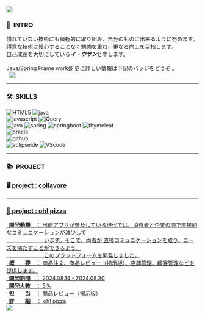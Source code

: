 <img src="https://capsule-render.vercel.app/api?type=waving&color=46B8FF&height=200&section=header&text=LEEWOOSANG'S%20PORTFOLIO&fontSize=40&animation=fadeIn&fontAlign=67&fontAlignY=36" />

<div>
    <h3>👋<strong>&nbsp INTRO</strong></h3>
    慣れていない技術にも積極的に取り組み、自分のものに出来るように努めます。<br>
    得意な技術は慢心することなく勉強を重ね、更なる向上を目指します。<br>
    自己成長を大切にしている<strong><I>イ・ウサン</I></strong>と申します。<br>
    <br>
    Java/Spring Frame work를 
    更に詳しい情報は下記のバッジをどうぞ 。<br>
    <a href="https://four-moonstone-851.notion.site/LEE-WOOSANG-fbccf4267b5d4c0a9ce19db384ceac5f?pvs=4"  target="_blank">
    <img src="https://img.shields.io/badge/ Profile-Notion-<COLOR>"
        style="height : auto; margin-left : 8px; margin-right : 8px;"/>
</a>
</div>
  <hr>
<div>
  <h3>🛠<strong>&nbsp SKILLS</strong></h3>
</div>
<div textalign=center>
    <img alt="HTML5" src="https://img.shields.io/badge/html5-E34F26?style=for-the-badge&logo=html5&logoColor=white">
    <img alt="java" src="https://img.shields.io/badge/css-1572B6?style=for-the-badge&logo=css3&logoColor=white">
     <br>
    <img alt="javascript" src="https://img.shields.io/badge/javascrip-F7DF1E?style=for-the-badge&logo=javascript&logoColor=black">
    <img alt="jQuery" src="https://img.shields.io/badge/jquery-0769AD?style=for-the-badge&logo=jquery&logoColor=white">
     <br>
    <img alt="java" src="https://img.shields.io/badge/java-007396?style=for-the-badge&logo=java&logoColor=white">
    <img alt="spring" src="https://img.shields.io/badge/spring-6DB33F?style=for-the-badge&logo=spring&logoColor=white">
    <img alt="springboot" src="https://img.shields.io/badge/springboot-6DB33F?style=for-the-badge&logo=springboot&logoColor=white">
    <img alt="thymeleaf" src="https://img.shields.io/badge/thymeleaf-005F0F?style=for-the-badge&logo=thymeleaf&logoColor=white">
      <br>
    <img alt="oracle" src="https://img.shields.io/badge/oracle-F80000?style=for-the-badge&logo=oracle&logoColor=white">
     <br>
    <img alt="github" src="https://img.shields.io/badge/github-181717?style=for-the-badge&logo=github&logoColor=white">
     <br>
    <img alt="eclipseide" src="https://img.shields.io/badge/eclipseide-2C2255?style=for-the-badge&logo=eclipseide&logoColor=white">
    <img alt="VScode" src="https://img.shields.io/badge/VSCode-019DF4?style=for-the-badge&logo=VScode&logoColor=white">
</div>
 <hr> 
<h3>📚<strong>&nbsp PROJECT</strong></h3>
<h3>🖥 <a href="https://github.com/leewoosang-hub/CollaVore/tree/master"> project : collavore </h3>
<hr>

 <h3>🍕 project : oh! pizza </h3>
 <p></p>  
  <strong>&nbsp&nbsp開発動機</strong>　： 出前アプリが普及している現代では、消費者と企業の間で直接的なコミュニケーションが減少して<br>&nbsp&nbsp&nbsp&nbsp&nbsp&nbsp&nbsp&nbsp&nbsp&nbsp&nbsp&nbsp&nbsp&nbsp&nbsp&nbsp&nbsp&nbsp&nbsp&nbsp&nbsp&nbsp&nbsp&nbsp&nbspいます。そこで、両者が 直接コミュニケーションを取り、ニーズを満たすことができるよう、<br>&nbsp&nbsp&nbsp&nbsp&nbsp&nbsp&nbsp&nbsp&nbsp&nbsp&nbsp&nbsp&nbsp&nbsp&nbsp&nbsp&nbsp&nbsp&nbsp&nbsp&nbsp&nbsp&nbsp&nbsp&nbspこのプラットフォームを開発しました。<br>
 <strong>&nbsp&nbsp概　　要</strong>　： 商品注文、商品レビュー（掲示板）、店舗管理、顧客管理などを提供します。 <br>
 <strong>&nbsp&nbsp開発期間</strong>　： 2024.08.14 - 2024.08.30<br>
 <strong>&nbsp&nbsp開発人数</strong>　： 5名<br>
 <strong>&nbsp&nbsp担　　当</strong>　： 商品レビュー（掲示板）</strong><br>
 <strong>&nbsp&nbsp詳　　細</strong>&nbsp&nbsp&nbsp&nbsp： <a href="https://github.com/leewoosang-hub/ohpizza">oh! pizza</a> <br>

<img src="https://capsule-render.vercel.app/api?type=waving&color=46B8FF&height=200&section=footer&20render&fontSize=90" />
